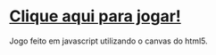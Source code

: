 # <a href="https://luyny.github.io/Cobrinha">Clique aqui para jogar!</a>

Jogo feito em javascript utilizando o canvas do html5.
